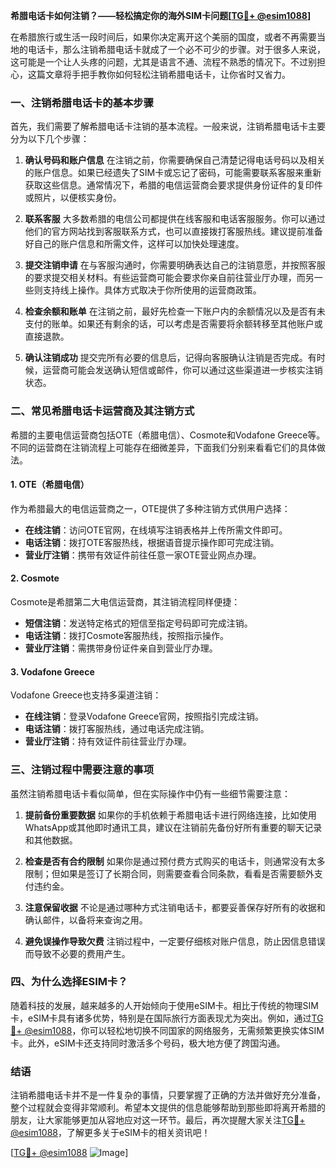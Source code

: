**希腊电话卡如何注销？——轻松搞定你的海外SIM卡问题[[TG💪+ @esim1088](https://t.me/s/esim1088)]**

在希腊旅行或生活一段时间后，如果你决定离开这个美丽的国度，或者不再需要当地的电话卡，那么注销希腊电话卡就成了一个必不可少的步骤。对于很多人来说，这可能是一个让人头疼的问题，尤其是语言不通、流程不熟悉的情况下。不过别担心，这篇文章将手把手教你如何轻松注销希腊电话卡，让你省时又省力。

### 一、注销希腊电话卡的基本步骤

首先，我们需要了解希腊电话卡注销的基本流程。一般来说，注销希腊电话卡主要分为以下几个步骤：

1. **确认号码和账户信息**
   在注销之前，你需要确保自己清楚记得电话号码以及相关的账户信息。如果已经遗失了SIM卡或忘记了密码，可能需要联系客服来重新获取这些信息。通常情况下，希腊的电信运营商会要求提供身份证件的复印件或照片，以便核实身份。

2. **联系客服**
   大多数希腊的电信公司都提供在线客服和电话客服服务。你可以通过他们的官方网站找到客服联系方式，也可以直接拨打客服热线。建议提前准备好自己的账户信息和所需文件，这样可以加快处理速度。

3. **提交注销申请**
   在与客服沟通时，你需要明确表达自己的注销意愿，并按照客服的要求提交相关材料。有些运营商可能会要求你亲自前往营业厅办理，而另一些则支持线上操作。具体方式取决于你所使用的运营商政策。

4. **检查余额和账单**
   在注销之前，最好先检查一下账户内的余额情况以及是否有未支付的账单。如果还有剩余的话，可以考虑是否需要将余额转移至其他账户或直接退款。

5. **确认注销成功**
   提交完所有必要的信息后，记得向客服确认注销是否完成。有时候，运营商可能会发送确认短信或邮件，你可以通过这些渠道进一步核实注销状态。

### 二、常见希腊电话卡运营商及其注销方式

希腊的主要电信运营商包括OTE（希腊电信）、Cosmote和Vodafone Greece等。不同的运营商在注销流程上可能存在细微差异，下面我们分别来看看它们的具体做法。

#### 1. OTE（希腊电信）
作为希腊最大的电信运营商之一，OTE提供了多种注销方式供用户选择：
- **在线注销**：访问OTE官网，在线填写注销表格并上传所需文件即可。
- **电话注销**：拨打OTE客服热线，根据语音提示操作即可完成注销。
- **营业厅注销**：携带有效证件前往任意一家OTE营业网点办理。

#### 2. Cosmote
Cosmote是希腊第二大电信运营商，其注销流程同样便捷：
- **短信注销**：发送特定格式的短信至指定号码即可完成注销。
- **电话注销**：拨打Cosmote客服热线，按照指示操作。
- **营业厅注销**：需携带身份证件亲自到营业厅办理。

#### 3. Vodafone Greece
Vodafone Greece也支持多渠道注销：
- **在线注销**：登录Vodafone Greece官网，按照指引完成注销。
- **电话注销**：拨打客服热线，通过电话完成注销。
- **营业厅注销**：持有效证件前往营业厅办理。

### 三、注销过程中需要注意的事项

虽然注销希腊电话卡看似简单，但在实际操作中仍有一些细节需要注意：

1. **提前备份重要数据**
   如果你的手机依赖于希腊电话卡进行网络连接，比如使用WhatsApp或其他即时通讯工具，建议在注销前先备份好所有重要的聊天记录和其他数据。

2. **检查是否有合约限制**
   如果你是通过预付费方式购买的电话卡，则通常没有太多限制；但如果是签订了长期合同，则需要查看合同条款，看看是否需要额外支付违约金。

3. **注意保留收据**
   不论是通过哪种方式注销电话卡，都要妥善保存好所有的收据和确认邮件，以备将来查询之用。

4. **避免误操作导致欠费**
   注销过程中，一定要仔细核对账户信息，防止因信息错误而导致不必要的费用产生。

### 四、为什么选择ESIM卡？

随着科技的发展，越来越多的人开始倾向于使用eSIM卡。相比于传统的物理SIM卡，eSIM卡具有诸多优势，特别是在国际旅行方面表现尤为突出。例如，通过[TG💪+ @esim1088](https://t.me/s/esim1088)，你可以轻松地切换不同国家的网络服务，无需频繁更换实体SIM卡。此外，eSIM卡还支持同时激活多个号码，极大地方便了跨国沟通。

### 结语

注销希腊电话卡并不是一件复杂的事情，只要掌握了正确的方法并做好充分准备，整个过程就会变得非常顺利。希望本文提供的信息能够帮助到那些即将离开希腊的朋友，让大家能够更加从容地应对这一环节。最后，再次提醒大家关注[TG💪+ @esim1088](https://t.me/s/esim1088)，了解更多关于eSIM卡的相关资讯吧！

[[TG💪+ @esim1088](https://t.me/s/esim1088) ![Image](https://i.postimg.cc/4NQfJmqS/Snipaste-2025-05-13-00-14-12.png)]